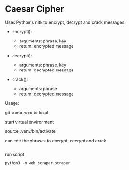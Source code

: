 # Caesar Cipher

Uses Python's nltk to encrypt, decrypt and crack messages

- encrypt():
    - arguments: phrase, key
    - return: encrypted message

- decrypt():
    - arguments: phrase, key
    - return: decrypted message

- crack():
    - arguments: phrase
    - return: decrypted message

Usage:

git clone repo to local

start virtual environment

source .venv/bin/activate

can edit the phrases to encrypt, decrypt and crack
```python


```

run script

```python
python3 -m web_scraper.scraper
```

